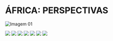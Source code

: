 <h1>ÁFRICA: <strong>PERSPECTIVAS</strong></h1>

![Imagem 01](media/img/perspectives/infografico-01.jpg)

<img src="media/img/perspectives/infografico-02.jpg" class="fragment"/>
<img src="media/img/perspectives/infografico-03.png" class="fragment"/>
<img src="media/img/perspectives/infografico-04.png" class="fragment"/>
<img src="media/img/perspectives/infografico-05.jpg" class="fragment"/>
<img src="media/img/perspectives/infografico-06.png" class="fragment"/>
<img src="media/img/perspectives/infografico-07.jpg" class="fragment"/>
<img src="media/img/perspectives/infografico-08.png" class="fragment"/>